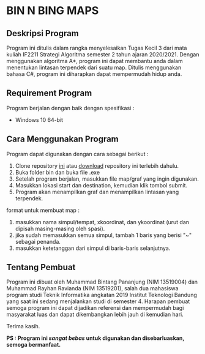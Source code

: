 # BIN N BING MAPS

## Deskripsi Program

Program ini ditulis dalam rangka menyelesaikan Tugas Kecil 3 dari mata kuliah IF2211 Strategi Algoritma semester 2 tahun ajaran 2020/2021. Dengan menggunakan algoritma A*, program ini dapat membantu anda dalam menentukan lintasan terpendek dari suatu map. Ditulis menggunakan bahasa C#, program ini diharapkan dapat mempermudah hidup anda.

## Requirement Program

Program berjalan dengan baik dengan spesifikasi :
- Windows 10 64-bit

## Cara Menggunakan Program

Program dapat digunakan dengan cara sebagai berikut :
1. Clone repository [ini](https://github.com/bintangpananjung/Tucil3Stima) atau [download](https://github.com/bintangpananjung/Tucil3Stima/archive/refs/heads/main.zip) repository ini terlebih dahulu.
2. Buka folder bin dan buka file <namafile>.exe
3. Setelah program berjalan, masukkan file map/graf yang ingin digunakan.
4. Masukkan lokasi start dan destination, kemudian klik tombol submit.
5. Program akan menampilkan graf dan menampilkan lintasan yang terpendek.

format untuk membuat map :
1. masukkan nama simpul/tempat, xkoordinat, dan ykoordinat (urut dan dipisah masing-masing oleh spasi).
2. jika sudah memasukkan semua simpul, tambah 1 baris yang berisi "~" sebagai penanda.
3. masukkan ketetanggan dari simpul di baris-baris selanjutnya.

## Tentang Pembuat

Program ini dibuat oleh Muhammad Bintang Pananjung (NIM 13519004) dan Muhammad Rayhan Ravianda (NIM 13519201), salah dua mahasiswa program studi Teknik Informatika angkatan 2019 Institut Teknologi Bandung yang saat ini sedang menjalankan studi di semester 4. Harapan pembuat semoga program ini dapat dijadikan referensi dan mempermudah bagi masyarakat luas dan dapat dikembangkan lebih jauh di kemudian hari. 

Terima kasih.
 
**PS : Program ini _sangat bebas_ untuk digunakan dan disebarluaskan, semoga bermanfaat.**
